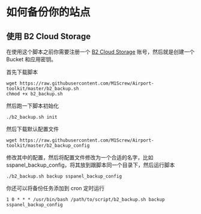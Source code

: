 # 如何备份你的站点

## 使用 B2 Cloud Storage

在使用这个脚本之前你需要注册一个 [B2 Cloud Storage](https://www.backblaze.com/b2/cloud-storage.html) 账号，然后就是创建一个 Bucket 和应用密钥。

首先下载脚本

```
wget https://raw.githubusercontent.com/M1Screw/Airport-toolkit/master/b2_backup.sh
chmod +x b2_backup.sh
```

然后跑一下脚本初始化
```
./b2_backup.sh init
```

然后下载默认配置文件

```
wget https://raw.githubusercontent.com/M1Screw/Airport-toolkit/master/b2_backup_config
```

修改其中的配置，然后将配置文件修改为一个合适的名字，比如 sspanel_backup_config，将其放到跟脚本同一个目录下，然后运行脚本

```
./b2_backup.sh backup sspanel_backup_config
```

你还可以将备份任务添加到 cron 定时运行

```
1 0 * * * /usr/bin/bash /path/to/script/b2_backup.sh backup sspanel_backup_config
```
